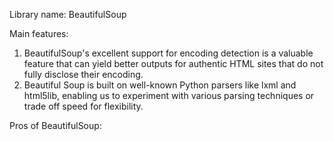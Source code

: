 Library name: BeautifulSoup

Main features: 
1) BeautifulSoup's excellent support for encoding detection is a valuable feature that can yield better outputs for authentic HTML sites that do not fully disclose their encoding.
2) Beautiful Soup is built on well-known Python parsers like lxml and html5lib, enabling us to experiment with various parsing techniques or trade off speed for flexibility.

Pros of BeautifulSoup:

